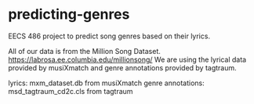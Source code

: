 # predicting-genres
EECS 486 project to predict song genres based on their lyrics.

All of our data is from the Million Song Dataset. https://labrosa.ee.columbia.edu/millionsong/
We are using the lyrical data provided by musiXmatch and genre annotations provided by tagtraum.

lyrics: mxm_dataset.db from musiXmatch
genre annotations: msd_tagtraum_cd2c.cls from tagtraum
